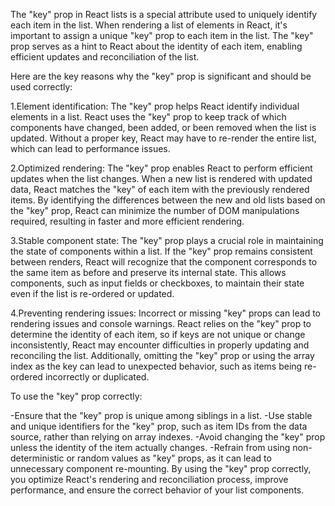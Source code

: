 The "key" prop in React lists is a special attribute used to uniquely identify each item in the list. When rendering a list of elements in React, it's important to assign a unique "key" prop to each item in the list. The "key" prop serves as a hint to React about the identity of each item, enabling efficient updates and reconciliation of the list.

Here are the key reasons why the "key" prop is significant and should be used correctly:

1.Element identification: The "key" prop helps React identify individual elements in a list. React uses the "key" prop to keep track of which components have changed, been added, or been removed when the list is updated. Without a proper key, React may have to re-render the entire list, which can lead to performance issues.

2.Optimized rendering: The "key" prop enables React to perform efficient updates when the list changes. When a new list is rendered with updated data, React matches the "key" of each item with the previously rendered items. By identifying the differences between the new and old lists based on the "key" prop, React can minimize the number of DOM manipulations required, resulting in faster and more efficient rendering.

3.Stable component state: The "key" prop plays a crucial role in maintaining the state of components within a list. If the "key" prop remains consistent between renders, React will recognize that the component corresponds to the same item as before and preserve its internal state. This allows components, such as input fields or checkboxes, to maintain their state even if the list is re-ordered or updated.

4.Preventing rendering issues: Incorrect or missing "key" props can lead to rendering issues and console warnings. React relies on the "key" prop to determine the identity of each item, so if keys are not unique or change inconsistently, React may encounter difficulties in properly updating and reconciling the list. Additionally, omitting the "key" prop or using the array index as the key can lead to unexpected behavior, such as items being re-ordered incorrectly or duplicated.

To use the "key" prop correctly:

-Ensure that the "key" prop is unique among siblings in a list.
-Use stable and unique identifiers for the "key" prop, such as item IDs from the data source, rather than relying on array indexes.
-Avoid changing the "key" prop unless the identity of the item actually changes.
-Refrain from using non-deterministic or random values as "key" props, as it can lead to unnecessary component re-mounting.
By using the "key" prop correctly, you optimize React's rendering and reconciliation process, improve performance, and ensure the correct behavior of your list components.